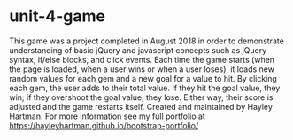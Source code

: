 # unit-4-game
This game was a project completed in August 2018 in order to demonstrate understanding of basic jQuery and javascript concepts such as jQuery syntax, if/else blocks, and click events.
Each time the game starts (when the page is loaded, when a user wins or when a user loses), it loads new random values for each gem and a new goal for a value to hit. By clicking each gem, the user adds to their total value. If they hit the goal value, they win; if they overshoot the goal value, they lose. Either way, their score is adjusted and the game restarts itself.
Created and maintained by Hayley Hartman. For more information see my full portfolio at
https://hayleyhartman.github.io/bootstrap-portfolio/
